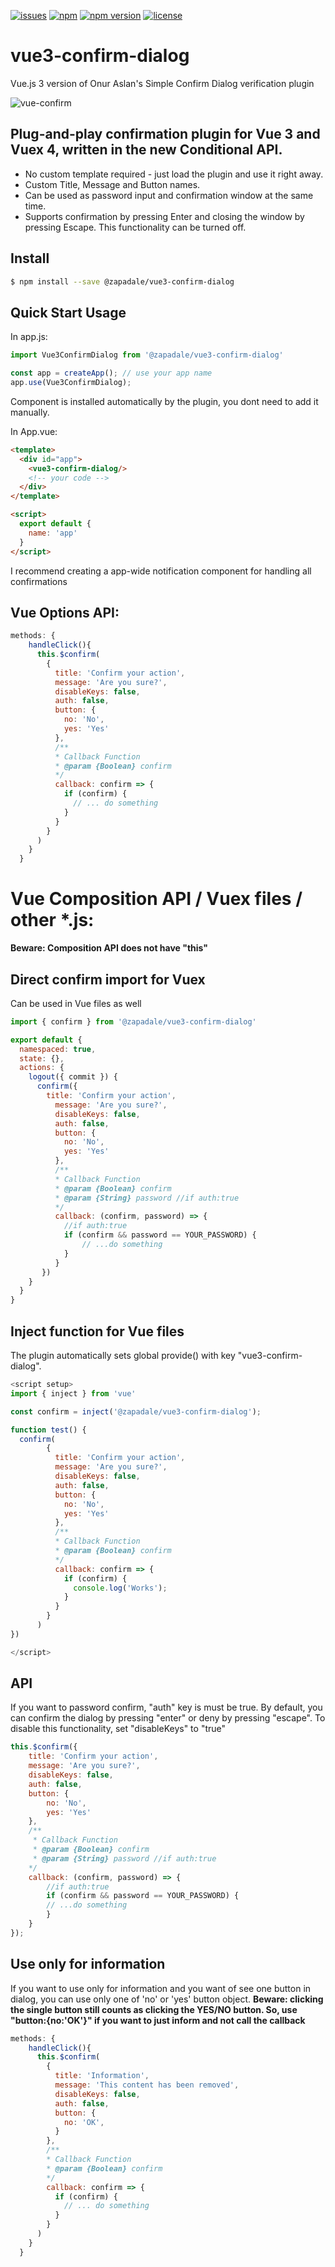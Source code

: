[![issues](https://badgen.net/github/issues/42r0n/vue3-confirm-dialog)](https://github.com/42R0N/vue3-confirm-dialog/issues)
[![npm](https://badgen.net/npm/dt/@zapadale/vue3-confirm-dialog)](https://www.npmjs.com/package/@zapadale/vue3-confirm-dialog)
[![npm version](https://badge.fury.io/js/@zapadale%2Fvue3-confirm-dialog.svg)](https://www.npmjs.com/package/@zapadale/vue3-confirm-dialog)
[![license](https://badgen.net/github/license/42r0n/vue3-confirm-dialog)](https://github.com/42R0N/vue3-confirm-dialog/blob/main/LICENSE)

# vue3-confirm-dialog
Vue.js 3 version of Onur Aslan's Simple Confirm Dialog verification plugin

![vue-confirm](https://raw.githubusercontent.com/42R0N/vue3-confirm-dialog/main/images/confirmWindow.png)

## Plug-and-play confirmation plugin for Vue 3 and Vuex 4, written in the new Conditional API.

- No custom template required - just load the plugin and use it right away.
- Custom Title, Message and Button names.
- Can be used as password input and confirmation window at the same time.
- Supports confirmation by pressing Enter and closing the window by pressing Escape. This functionality can be turned off.

## Install

```bash
$ npm install --save @zapadale/vue3-confirm-dialog
```

## Quick Start Usage

In app.js:

```js
import Vue3ConfirmDialog from '@zapadale/vue3-confirm-dialog'

const app = createApp(); // use your app name
app.use(Vue3ConfirmDialog);

```
Component is installed automatically by the plugin, you dont need to add it manually.

In App.vue:

```html
<template>
  <div id="app">
    <vue3-confirm-dialog/>
    <!-- your code -->
  </div>
</template>

<script>
  export default {
    name: 'app'
  }
</script>
```
I recommend creating a app-wide notification component for handling all confirmations

## Vue Options API:
```js
methods: {
    handleClick(){
      this.$confirm(
        {
          title: 'Confirm your action',
          message: 'Are you sure?',
          disableKeys: false,
          auth: false,
          button: {
            no: 'No',
            yes: 'Yes'
          },
          /**
          * Callback Function
          * @param {Boolean} confirm
          */
          callback: confirm => {
            if (confirm) {
              // ... do something
            }
          }
        }
      )
    }
  }
```
# Vue Composition API / Vuex files / other \*.js: 
**Beware: Composition API does not have "this"**

## Direct confirm import for Vuex
Can be used in Vue files as well

```js
import { confirm } from '@zapadale/vue3-confirm-dialog'

export default {
  namespaced: true,
  state: {},
  actions: {
    logout({ commit }) {
      confirm({
        title: 'Confirm your action',
          message: 'Are you sure?',
          disableKeys: false,
          auth: false,
          button: {
            no: 'No',
            yes: 'Yes'
          },
          /**
          * Callback Function
          * @param {Boolean} confirm
          * @param {String} password //if auth:true
          */
          callback: (confirm, password) => {
            //if auth:true
            if (confirm && password == YOUR_PASSWORD) {
                // ...do something
            }
          }
       })
    }
  }
}
```

## Inject function for Vue files
The plugin automatically sets global provide() with key "vue3-confirm-dialog".
```js
<script setup>
import { inject } from 'vue'

const confirm = inject('@zapadale/vue3-confirm-dialog');

function test() {
  confirm(
        {
          title: 'Confirm your action',
          message: 'Are you sure?',
          disableKeys: false,
          auth: false,
          button: {
            no: 'No',
            yes: 'Yes'
          },
          /**
          * Callback Function
          * @param {Boolean} confirm
          */
          callback: confirm => {
            if (confirm) {
              console.log('Works');
            }
          }
        }
      )
})

</script>
```

## API

If you want to password confirm, "auth" key is must be true.
By default, you can confirm the dialog by pressing "enter" or deny by pressing "escape". To disable this functionality, set "disableKeys" to "true"

```js
this.$confirm({
    title: 'Confirm your action',
    message: 'Are you sure?',
    disableKeys: false,
    auth: false,
    button: {
        no: 'No',
        yes: 'Yes'
    },
    /**
     * Callback Function
     * @param {Boolean} confirm
     * @param {String} password //if auth:true
    */
    callback: (confirm, password) => {
        //if auth:true
        if (confirm && password == YOUR_PASSWORD) {
        // ...do something
        }
    }
});
```

## Use only for information

If you want to use only for information and you want of see one button in dialog, you can use only one of 'no' or 'yes' button object.
**Beware: clicking the single button still counts as clicking the YES/NO button. So, use "button:{no:'OK'}" if you want to just inform and not call the callback**


```js
methods: {
    handleClick(){
      this.$confirm(
        {
          title: 'Information',
          message: 'This content has been removed',
          disableKeys: false,
          auth: false,
          button: {
          	no: 'OK',
          }
        },
        /**
        * Callback Function
        * @param {Boolean} confirm
        */
        callback: confirm => {
          if (confirm) {
            // ... do something
          }
        }
      )
    }
  }
```
